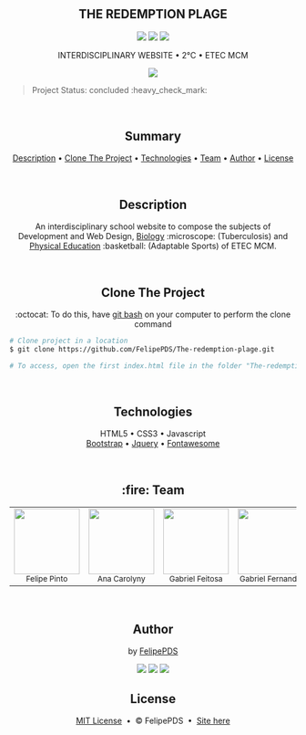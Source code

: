 # <h2 align="center">THE REDEMPTION PLAGE</h2>

<p align="center"><a href="https://github.com/FelipePDS/The-redemption-plage/blob/main/LICENSE"><img src="https://img.shields.io/github/license/FelipePDS/The-redemption-plage"/></a> <img src="https://img.shields.io/static/v1?label=Bootstrap&message=v4.0.0&color=7952B3&style=flat&logo=bootstrap"/> <a href="https://felipepds.github.io/The-redemption-plage"><img src="https://img.shields.io/static/v1?label=+&message=The-redemption-plage&color=EE0000&style=flat&logo=redhat"/></a></p>

<p align="center">INTERDISCIPLINARY WEBSITE &bull; 2°C &bull; ETEC MCM</p>

<p align="center"><img src="https://github.com/FelipePDS/interdisciplinary-website.github.io/blob/main/assets/css/images/git-02.JPG"/></p>

<p align="end"><blockquote>Project Status: concluded :heavy_check_mark:</blockquote></p> <br>

<h2 align="center">Summary</h2>
<p align="center">
  <a href="#description">Description</a> &bull; 
  <a href="#clone">Clone The Project</a> &bull; 
  <a href="#technologies">Technologies</a> &bull; 
  <a href="#team">Team</a> &bull; 
  <a href="#author">Author</a> &bull; 
  <a href="#license">License</a>
</p> <br>

<h2 align="center" id="description">Description</h2>
<p align="center">An interdisciplinary school website to compose the subjects of Development and Web Design, <a href="https://felipepds.github.io/The-redemption-plage/biologia/">Biology</a> :microscope: (Tuberculosis) and <a href="https://felipepds.github.io/The-redemption-plage/ed.fisica/">Physical Education</a> :basketball: (Adaptable Sports) of ETEC MCM.</p> <br>

<h2 align="center" id="clone">Clone The Project</h2>
<p align="center">:octocat: To do this, have <a href="https://git-scm.com/downloads">git bash</a> on your computer to perform the clone command</p>

```bash
# Clone project in a location
$ git clone https://github.com/FelipePDS/The-redemption-plage.git

# To access, open the first index.html file in the folder "The-redemption-plage"
```

<br>

<h2 align="center" id="technologies">Technologies</h2>
<p align="center">
  HTML5 &bull; 
  CSS3 &bull; 
  Javascript <br>
  <a href="https://getbootstrap.com/">Bootstrap</a> &bull; 
  <a href="https://jquery.com/">Jquery</a> &bull; 
  <a href="https://fontawesome.com/">Fontawesome</a>
</p>

<br>

<h2 align="center" id="team">:fire: Team</h2>
<table align="center">
  <tr align="center">
    <td><img src="https://github.com/FelipePDS/The-redemption-plage.github.io/blob/main/assets/css/images/ftFelipe.jpg" width=115 border-radius=50/> <br> <sub>Felipe Pinto</sub></td>
    <td><img src="https://github.com/FelipePDS/The-redemption-plage.github.io/blob/main/assets/css/images/ftAna.jpg" width=115/> <br> <sub>Ana Carolyny</sub></td>
    <td><img src="https://github.com/FelipePDS/The-redemption-plage.github.io/blob/main/assets/css/images/ftFeitosa.jpg" width=115/> <br> <sub>Gabriel Feitosa</sub></td>
    <td><img src="https://github.com/FelipePDS/The-redemption-plage.github.io/blob/main/assets/css/images/ftFernando.jpg" width=115/> <br> <sub>Gabriel Fernando</sub></td>
    <td><img src="https://github.com/FelipePDS/The-redemption-plage.github.io/blob/main/assets/css/images/ftGiovani.jpg" width=115/> <br> <sub>Giovani Dos Reis</sub></td>
  </tr>
</table> <br>

<h2 align="center" id="author">Author</h2>
<p align="center">by <a href="https://felipepds.github.io/felipepds-resume/">FelipePDS</a></p>
<p align="center"><a href="https://twitter.com/FelipePintoDaS1"><img src="https://img.shields.io/static/v1?label=+&message=Felipe&color=0A66C2&style=flat&logo=linkedin"/></a> <a href="https://www.linkedin.com/in/felipe-p-da-silva-a55b891ba/?lipi=urn%3Ali%3Apage%3Ad_flagship3_feed%3BiErPy3g7Q1KGOaD%2BsGw%2Fpg%3D%3D"><img src="https://img.shields.io/twitter/url?url=https%3A%2F%2Fgithub.com%2FFelipePDS%2FThe-redemption-plage" /></a> <a href="https://twitter.com/FelipePintoDaS1"><img src="https://img.shields.io/static/v1?label=+&message=felipepdasilva66@gmail.com&color=EA4335&style=flat&logo=gmail"/></a></p>

<h2 align="center" id="license">License</h2>
<p align="center"><a href="https://github.com/FelipePDS/The-redemption-plage.github.io/blob/main/LICENSE.txt">MIT License</a> &nbsp;&bull;&nbsp; &copy; FelipePDS &nbsp;&bull;&nbsp; <a href="https://felipepds.github.io/The-redemption-plage
">Site here</a></p>
